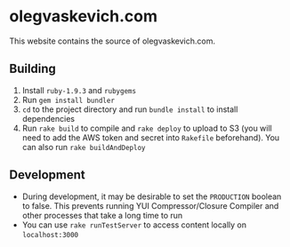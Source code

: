 olegvaskevich.com
=================

This website contains the source of olegvaskevich.com.

Building
--------
1. Install `ruby-1.9.3` and `rubygems`
1. Run `gem install bundler`
1. `cd` to the project directory and run `bundle install` to install dependencies
1. Run `rake build` to compile and `rake deploy` to upload to S3 (you will need to add the AWS token and secret into `Rakefile` beforehand). You can also run `rake buildAndDeploy`

Development
-----------
* During development, it may be desirable to set the `PRODUCTION` boolean to false. This prevents running YUI Compressor/Closure Compiler and other processes that take a long time to run
* You can use `rake runTestServer` to access content locally on `localhost:3000`
